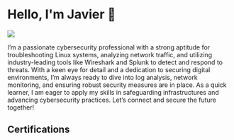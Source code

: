 # Hello, I'm Javier 👋
<a href="https://linkedin.com/in/javier-urena-412402b7/"><img src="https://img.shields.io/badge/-LinkedIn-0072b1?&style=for-the-badge&logo=linkedin&logoColor=white" /></a>

I’m a passionate cybersecurity professional with a strong aptitude for troubleshooting Linux systems, analyzing network traffic, and utilizing industry-leading tools like Wireshark and Splunk to detect and respond to threats. With a keen eye for detail and a dedication to securing digital environments, I’m always ready to dive into log analysis, network monitoring, and ensuring robust security measures are in place. As a quick learner, I am eager to apply my skills in safeguarding infrastructures and advancing cybersecurity practices. Let’s connect and secure the future together!

## Certifications
<div data-iframe-width="150" data-iframe-height="270" data-share-badge-id="969cc9af-4c32-4aeb-a969-8bd0d3ee9f19" data-share-badge-host="https://www.credly.com"></div><script type="text/javascript" async src="//cdn.credly.com/assets/utilities/embed.js"></script>
